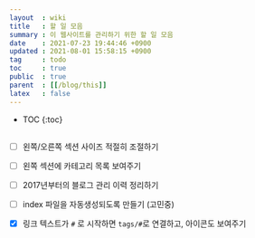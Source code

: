```yaml
---
layout  : wiki
title   : 할 일 모음
summary : 이 웹사이트를 관리하기 위한 할 일 모음
date    : 2021-07-23 19:44:46 +0900
updated : 2021-08-01 15:58:15 +0900
tag     : todo
toc     : true
public  : true
parent  : [[/blog/this]]
latex   : false
---
```

* TOC
{:toc}

##

- [ ] 왼쪽/오른쪽 섹션 사이즈 적절히 조절하기
- [ ] 왼쪽 섹션에 카테고리 목록 보여주기
- [ ] 2017년부터의 블로그 관리 이력 정리하기
- [ ] index 파일을 자동생성되도록 만들기 (고민중)
- [X] 링크 텍스트가 `#` 로 시작하면 `tags/#`로 연결하고, 아이콘도 보여주기


